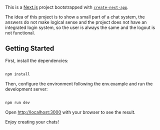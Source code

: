 This is a [Next.js](https://nextjs.org/) project bootstrapped with [`create-next-app`](https://github.com/vercel/next.js/tree/canary/packages/create-next-app).

The idea of this project is to show a small part of a chat system, the answers do not make logical sense and the project does not have an integrated login system, so the user is always the same and the logout is not functional.

## Getting Started

First, install the dependencies:

```bash

npm install

```

Then, configure the environment following the env.example and run the development server:

```bash

npm run dev

```

Open [http://localhost:3000](http://localhost:3000) with your browser to see the result.

Enjoy creating your chats!
